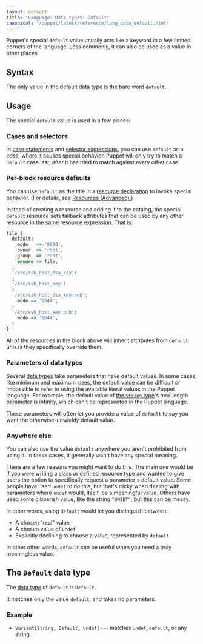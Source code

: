 ```yaml
---
layout: default
title: "Language: Data types: Default"
canonical: "/puppet/latest/reference/lang_data_default.html"
---
```


[case statements]: ./lang_conditional.html#case-statements
[selector expressions]: ./lang_conditional.html#selectors
[resource declaration]: ./lang_resources.html
[data type]: ./lang_data_type.html
[string]: ./lang_data_string.html
[resources_advanced]: ./lang_resources_advanced.html

Puppet's special `default` value usually acts like a keyword in a few limited corners of the language. Less commonly, it can also be used as a value in other places.

## Syntax

The only value in the default data type is the bare word `default`.

## Usage

The special `default` value is used in a few places:

### Cases and selectors

In [case statements][] and [selector expressions][], you can use `default` as a _case,_ where it causes special behavior. Puppet will only try to match a `default` case last, after it has tried to match against every other case.

### Per-block resource defaults

You can use `default` as the title in a [resource declaration][] to invoke special behavior. (For details, see [Resources (Advanced).][resources_advanced])

Instead of creating a resource and adding it to the catalog, the special `default` resource sets fallback attributes that can be used by any other resource in the same resource expression. That is:

~~~ ruby
file {
  default:
    mode   => '0600',
    owner  => 'root',
    group  => 'root',
    ensure => file,
  ;
  '/etc/ssh_host_dsa_key':
  ;
  '/etc/ssh_host_key':
  ;
  '/etc/ssh_host_dsa_key.pub':
    mode => '0644',
  ;
  '/etc/ssh_host_key.pub':
    mode => '0644',
  ;
}
~~~

All of the resources in the block above will inherit attributes from `default` unless they specifically override them.

### Parameters of data types

Several [data types][data type] take parameters that have default values. In some cases, like minimum and maximum sizes, the default value can be difficult or impossible to refer to using the available literal values in the Puppet language. For example, the default value of [the `String` type][string]'s max length parameter is infinity, which can't be represented in the Puppet language.

These parameters will often let you provide a value of `default` to say you want the otherwise-unwieldy default value.

### Anywhere else

You can also use the value `default` anywhere you aren't prohibited from using it. In these cases, it generally won't have any special meaning.

There are a few reasons you might want to do this. The main one would be if you were writing a class or defined resource type and wanted to give users the option to specifically request a parameter's default value. Some people have used `undef` to do this, but that's tricky when dealing with parameters where `undef` would, itself, be a meaningful value. Others have used some gibberish value, like the string `"UNSET"`, but this can be messy.

In other words, using `default` would let you distinguish between:

* A chosen "real" value
* A chosen value of `undef`
* Explicitly declining to choose a value, represented by `default`

In other other words, `default` can be useful when you need a truly meaningless value.

## The `Default` data type

The [data type][] of `default` is `Default`.

It matches only the value `default`, and takes no parameters.

### Example

* `Variant[String, Default, Undef]` --- matches `undef`, `default`, or any string.

